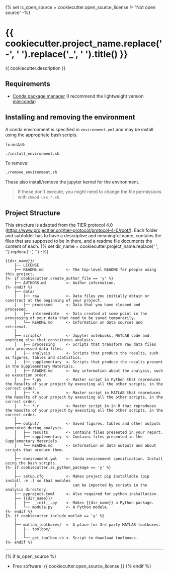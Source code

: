 {% set is_open_source = cookiecutter.open_source_license != 'Not open source' -%}
# {{ cookiecutter.project_name.replace('-', ' ').replace('_', ' ').title() }}

{{ cookiecutter.description }}

## Requirements

* [Conda package manager](https://conda.io/en/latest/) (I recommend the lightweight version [miniconda](https://docs.conda.io/en/latest/miniconda.html))

## Installing and removing the environment

A conda environment is specified in `environment.yml` and may be install using the appropriate bash scripts. 

To install:

```bash
./install_environment.sh
```

To remove:

```bash
./remove_environment.sh
```

These also install/remove the jupyter kernel for the environment.

> If these don't execute, you might need to change the file permissions with `chmod u+x *.sh`.

## Project Structure
This structure is adapted from the TIER protocol 4.0 (https://www.projecttier.org/tier-protocol/protocol-4-0/root/).
Each folder and subfolder has to have a descriptive and meaningful name, contains the files that are supposed to be in there, and a readme file documents the content of each.
{% set dir_name = cookiecutter.project_name.replace(' ', '_').replace('-', '_') -%}

```
{{dir_name}}/
    ├── LICENSE
    ├── README.md          <- The top-level README for people using this project.
{%- if cookiecutter.create_author_file == 'y' %}
    ├── AUTHORS.md         <- Author information.
{%- endif %}
    ├── data/
    │   ├── raw            <- Data files you initially obtain or construct at the beginning of your project.
    │   ├── processed      <- Data that you have cleaned and processed.
    │   ├── intermediate   <- Data created at some point in the processing of your data that need to be saved temporarily.
    │   └── README.md      <- Information on data sources and retrieval. 
    │
    ├── scripts/           <- Jupyter notebooks, MATLAB code and anything else that constitutes analysis.
    │   ├── processing     <- Scripts that transform raw data files into processed data files.
    │   ├── analysis       <- Scripts that produce the results, such as figures, tables and statistics.
    │   ├── supplementary  <- Scripts that produce the results present in the Supplementary Materials.
    │   ├── README.md      <- Any information about the analysis, such as execution order. 
    │   ├── *.py           <- Master script in Python that reproduces the Results of your project by executing all the other scripts, in the correct order.
    │   ├── *.m            <- Master script in MATLAB that reproduces the Results of your project by executing all the other scripts, in the correct order.
    │   └── *.r            <- Master script in in R that reproduces the Results of your project by executing all the other scripts, in the correct order.
    │
    ├── output/            <- Saved figures, tables and other outputs generated during analysis.
    │   ├── results        <- Contains files presented in your report.
    │   ├── supplementary  <- Contains files presented in the Supplementary Materials.
    │   └── README.md      <- Information on data outputs and about scripts that produce them. 
    │
    ├── environment.yml    <- Conda environment specification. Install using the bash scripts.
{%- if cookiecutter.as_python_package == 'y' %}
    │
    ├── setup.cfg          <- Makes project pip installable (pip install -e .) so that modules 
    │                         can be imported by scripts in the analysis directory.
    ├── pyproject.toml     <- Also required for python installation.
    ├── {{dir_name}}/
    │   ├── __init__.py    <- Makes {{dir_name}} a Python package.
    │   └── module.py      <- A Python module.
{%- endif %}
{%- if cookiecutter.include_matlab == 'y' %}
    │
    ├── matlab_toolboxes/  <- A place for 3rd party MATLAB toolboxes.
    │   ├── toolbox/
    │   │
    │   └── get_toolbox.sh <- Script to download toolboxes.
{%- endif %}
 ```

---
{% if is_open_source %}
* Free software: {{ cookiecutter.open_source_license }}
{% endif %}
